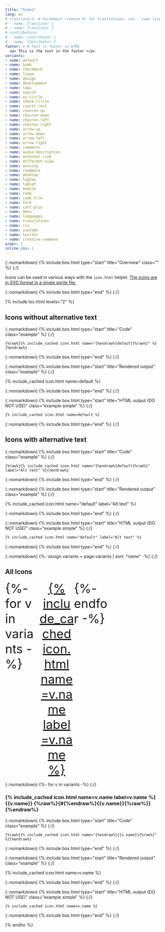 ```yaml
---
title: "Icons"
lang: en
# translators: # Uncomment (remove #) for translations, one - name line per translator.
# - name: Translator 1
# - name: Translator 2
# contributors:
# - name: Contributor 1
# - name: Contributor 2
footer: > # Text in footer in HTML
  <p> This is the text in the footer </p>
variants:
- name: default
- name: book
- name: checkmark
- name: loupe
- name: design
- name: development
- name: laws
- name: search
- name: ex-circle
- name: check-circle
- name: cancel-rect
- name: chevron-up
- name: chevron-down
- name: chevron-left
- name: chevron-right
- name: arrow-up
- name: arrow-down
- name: arrow-left
- name: arrow-right
- name: comments
- name: audio-description
- name: external-link
- name: different-view
- name: warning
- name: readmore
- name: desktop
- name: laptop
- name: tablet
- name: mobile
- name: code
- name: code-file
- name: fork
- name: cart-plus
- name: menu
- name: languages
- name: translations
- name: rss
- name: youtube
- name: twitter
- name: creative-commons
order: 1
inline_css: |
---
```


{::nomarkdown}
{% include box.html type="start" title="Overview" class="" %}
{:/}

Icons can be used in various ways with the `icon.html` helper. <a href="https://github.com/w3c/wai-website-theme/blob/master/assets/images/icons.svg">The icons are in SVG format in a single sprite file.</a>

{::nomarkdown}
{% include box.html type="end" %}
{:/}

{% include toc.html levels="2" %}

## Icons without alternative text

{::nomarkdown}
{% include box.html type="start" title="Code" class="example" %}
{:/}

```liquid
{%raw%}{% include_cached icon.html name="{%endraw%}default{%raw%}" %}{%endraw%}
```

{::nomarkdown}
{% include box.html type="end" %}
{:/}


{::nomarkdown}
{% include box.html type="start" title="Rendered output" class="example" %}
{:/}

{% include_cached icon.html name=default %}

{::nomarkdown}
{% include box.html type="end" %}
{:/}

{::nomarkdown}
{% include box.html type="start" title="HTML output (DO NOT USE)" class="example simple" %}
{:/}

```html
{% include_cached icon.html name=default %}
```

{::nomarkdown}
{% include box.html type="end" %}
{:/}

## Icons with alternative text

{::nomarkdown}
{% include box.html type="start" title="Code" class="example" %}
{:/}

```liquid
{%raw%}{% include_cached icon.html name="{%endraw%}default{%raw%}" label="Alt text" %}{%endraw%}
```

{::nomarkdown}
{% include box.html type="end" %}
{:/}


{::nomarkdown}
{% include box.html type="start" title="Rendered output" class="example" %}
{:/}

{% include_cached icon.html name="default" label="Alt text" %}

{::nomarkdown}
{% include box.html type="end" %}
{:/}

{::nomarkdown}
{% include box.html type="start" title="HTML output (DO NOT USE)" class="example simple" %}
{:/}

```html
{% include_cached icon.html name="default" label="Alt text" %}
```

{::nomarkdown}
{% include box.html type="end" %}
{:/}

{::nomarkdown}
{%- assign variants = page.variants | sort: "name" -%}
{:/}

## All Icons

<ul style="font-size: 2.5rem; display:grid; grid-template-columns: repeat(auto-fit, minmax(2.5rem, 7rem)); margin: 0;padding: 0;">
{%- for v in variants -%}
  <li style="list-style: none;"><a href="#{{v.name}}" style="display:block; width: 100%; text-align: center;">{% include_cached icon.html name=v.name label=v.name %}</a></li>
{%- endfor -%}
</ul>

{::nomarkdown}
{%- for v in variants -%}
{:/}

### {% include_cached icon.html name=v.name label=v.name %} {{v.name}} {%raw%}{#{%endraw%}{{v.name}}{%raw%}}{%endraw%}

{::nomarkdown}
{% include box.html type="start" title="Code" class="example" %}
{:/}

```liquid
{%raw%}{% include_cached icon.html name="{%endraw%}{{v.name}}{%raw%}" %}{%endraw%}
```

{::nomarkdown}
{% include box.html type="end" %}
{:/}


{::nomarkdown}
{% include box.html type="start" title="Rendered output" class="example" %}
{:/}

{% include_cached icon.html name=v.name %}

{::nomarkdown}
{% include box.html type="end" %}
{:/}

{::nomarkdown}
{% include box.html type="start" title="HTML output (DO NOT USE)" class="example simple" %}
{:/}

```html
{% include_cached icon.html name=v.name %}
```

{::nomarkdown}
{% include box.html type="end" %}
{:/}

{% endfor %}